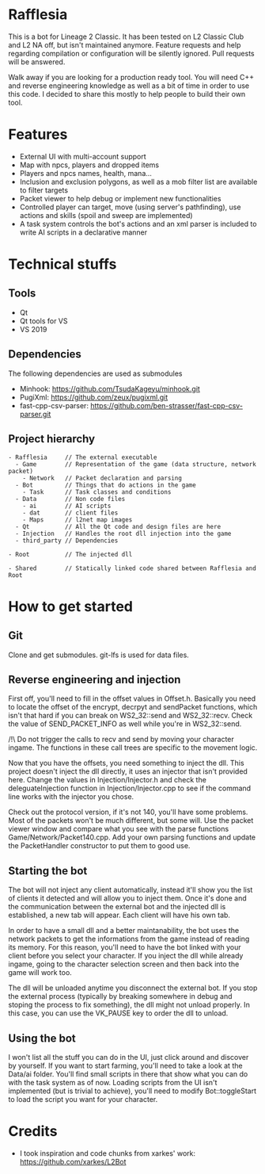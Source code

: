 # Rafflesia
This is a bot for Lineage 2 Classic. It has been tested on L2 Classic Club and L2 NA off, but isn't maintained anymore. Feature requests and help regarding compilation or configuration will be silently ignored. Pull requests will be answered.

Walk away if you are looking for a production ready tool. You will need C++ and reverse engineering knowledge as well as a bit of time in order to use this code. I decided to share this mostly to help people to build their own tool.

# Features
- External UI with multi-account support
- Map with npcs, players and dropped items
- Players and npcs names, health, mana...
- Inclusion and exclusion polygons, as well as a mob filter list are available to filter targets
- Packet viewer to help debug or implement new functionalities
- Controlled player can target, move (using server's pathfinding), use actions and skills (spoil and sweep are implemented)
- A task system controls the bot's actions and an xml parser is included to write AI scripts in a declarative manner

# Technical stuffs
## Tools
- Qt
- Qt tools for VS
- VS 2019

## Dependencies
The following dependencies are used as submodules
- Minhook: https://github.com/TsudaKageyu/minhook.git
- PugiXml: https://github.com/zeux/pugixml.git
- fast-cpp-csv-parser: https://github.com/ben-strasser/fast-cpp-csv-parser.git

## Project hierarchy
```
- Rafflesia     // The external executable
  - Game        // Representation of the game (data structure, network packet)
    - Network   // Packet declaration and parsing
  - Bot         // Things that do actions in the game
    - Task      // Task classes and conditions
  - Data        // Non code files
    - ai        // AI scripts
    - dat       // client files
    - Maps      // l2net map images
  - Qt          // All the Qt code and design files are here
  - Injection   // Handles the root dll injection into the game
  - third_party // Dependencies

- Root          // The injected dll

- Shared        // Statically linked code shared between Rafflesia and Root
```

# How to get started
## Git
Clone and get submodules. git-lfs is used for data files.

## Reverse engineering and injection
First off, you'll need to fill in the offset values in Offset.h. Basically you need to locate the offset of the encrypt, decrpyt and sendPacket functions, which isn't that hard if you can break on WS2_32::send and WS2_32::recv. Check the value of SEND_PACKET_INFO as well while you're in WS2_32::send.

/!\ Do not trigger the calls to recv and send by moving your character ingame. The functions in these call trees are specific to the movement logic.

Now that you have the offsets, you need something to inject the dll. This project doesn't inject the dll directly, it uses an injector that isn't provided here. Change the values in Injection/Injector.h and check the deleguateInjection function in Injection/Injector.cpp to see if the command line works with the injector you chose.

Check out the protocol version, if it's not 140, you'll have some problems. Most of the packets won't be much different, but some will. Use the packet viewer window and compare what you see with the parse functions Game/Network/Packet140.cpp. Add your own parsing functions and update the PacketHandler constructor to put them to good use.

## Starting the bot
The bot will not inject any client automatically, instead it'll show you the list of clients it detected and will allow you to inject them. Once it's done and the communication between the external bot and the injected dll is established, a new tab will appear. Each client will have his own tab.

In order to have a small dll and a better maintanability, the bot uses the network packets to get the informations from the game instead of reading its memory. For this reason, you'll need to have the bot linked with your client before you select your character. If you inject the dll while already ingame, going to the character selection screen and then back into the game will work too.

The dll will be unloaded anytime you disconnect the external bot. If you stop the external process (typically by breaking somewhere in debug and stoping the process to fix something), the dll might not unload properly. In this case, you can use the VK_PAUSE key to order the dll to unload.

## Using the bot
I won't list all the stuff you can do in the UI, just click around and discover by yourself.
If you want to start farming, you'll need to take a look at the Data/ai folder. You'll find small scripts in there that show what you can do with the task system as of now. Loading scripts from the UI isn't implemented (but is trivial to achieve), you'll need to modify Bot::toggleStart to load the script you want for your character.


# Credits
- I took inspiration and code chunks from xarkes' work: https://github.com/xarkes/L2Bot
